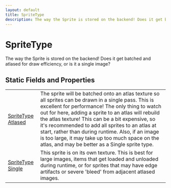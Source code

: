 ```yaml
---
layout: default
title: SpriteType
description: The way the Sprite is stored on the backend! Does it get batched and atlased for draw efficiency, or is it a single image?
---
```

# SpriteType

The way the Sprite is stored on the backend! Does it get batched and atlased
for draw efficiency, or is it a single image?




## Static Fields and Properties

|  |  |
|--|--|
|[SpriteType]({{site.url}}/Pages/Reference/SpriteType.html) [Atlased]({{site.url}}/Pages/Reference/SpriteType/Atlased.html)|The sprite will be batched onto an atlas texture so all sprites can be drawn in a single pass. This is excellent for performance! The only thing to watch out for here, adding a sprite to an atlas will rebuild the atlas texture! This can be a bit expensive, so it's recommended to add all sprites to an atlas at start, rather than during runtime. Also, if an image is too large, it may take up too much space on the atlas, and may be better as a Single sprite type.|
|[SpriteType]({{site.url}}/Pages/Reference/SpriteType.html) [Single]({{site.url}}/Pages/Reference/SpriteType/Single.html)|This sprite is on its own texture. This is best for large images, items that get loaded and unloaded during runtime, or for sprites that may have edge artifacts or severe 'bleed' from adjacent atlased images.|


